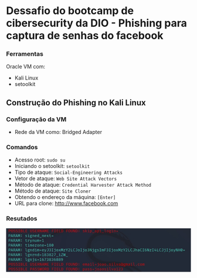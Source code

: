 # Dessafio do bootcamp de  cibersecurity da DIO - Phishing para captura de senhas do facebook

### Ferramentas

Oracle VM com:
- Kali Linux
- setoolkit

## Construção do Phishing no Kali Linux

### Configuração da VM 

- Rede da VM como: Bridged Adapter

### Comandos
- Acesso root: ``` sudo su ```
- Iniciando o setoolkit: ``` setoolkit ```
- Tipo de ataque: ``` Social-Engineering Attacks ```
- Vetor de ataque: ``` Web Site Attack Vectors ```
- Método de ataque: ```Credential Harvester Attack Method ```
- Método de ataque: ``` Site Cloner ```
- Obtendo o endereço da máquina: ``` [Enter] ```
- URL para clone: http://www.facebook.com

### Resutados

![Alt text](./print-phishing.jpg "Optional title")

